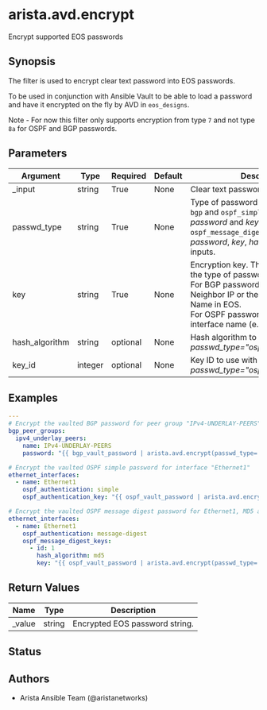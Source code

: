# arista.avd.encrypt

Encrypt supported EOS passwords

## Synopsis

The filter is used to encrypt clear text password into EOS passwords\.

To be used in conjunction with Ansible Vault to be able to load a password and have it encrypted on the fly by AVD in <code>eos\_designs</code>\.

Note \- For now this filter only supports encryption from type <code>7</code> and not type <code>8a</code> for OSPF and BGP passwords\.

## Parameters

| Argument | Type | Required | Default | Description |
| -------- | ---- | -------- | ------- | ----------- |
| _input | string | True | None | Clear text password to be encrypted\. |
| passwd_type | string | True | None | Type of password to encrypt\.<br><code>bgp</code> and <code>ospf\_simple</code> requires the <em>password</em> and <em>key</em> inputs\.<br><code>ospf\_message\_digest</code> requires the <em>password</em>\, <em>key</em>\, <em>hash\_algorithm</em>\, <em>key\_id</em> inputs\. |
| key | string | True | None | Encryption key\. The value depends on the type of password\.<br>For BGP passwords the key is the Neighbor IP or the BGP Peer Group Name in EOS\.<br>For OSPF passwords the key is the interface name \(e\.g\.\, <code>Ethernet1</code>\)\. |
| hash_algorithm | string | optional | None | Hash algorithm to use with <em>passwd\_type\=\"ospf\_message\_digest\"</em>\. |
| key_id | integer | optional | None | Key ID to use with <em>passwd\_type\=\"ospf\_message\_digest\"</em>\. |

## Examples

```yaml
---
# Encrypt the vaulted BGP password for peer group "IPv4-UNDERLAY-PEERS"
bgp_peer_groups:
  ipv4_underlay_peers:
    name: IPv4-UNDERLAY-PEERS
    password: "{{ bgp_vault_password | arista.avd.encrypt(passwd_type='bgp', key='IPv4-UNDERLAY-PEERS') }}"

# Encrypt the vaulted OSPF simple password for interface "Ethernet1"
ethernet_interfaces:
  - name: Ethernet1
    ospf_authentication: simple
    ospf_authentication_key: "{{ ospf_vault_password | arista.avd.encrypt(passwd_type='ospf_simple', key='Ethernet1') }}"

# Encrypt the vaulted OSPF message digest password for Ethernet1, MD5 and key id 1
ethernet_interfaces:
  - name: Ethernet1
    ospf_authentication: message-digest
    ospf_message_digest_keys:
      - id: 1
        hash_algorithm: md5
        key: "{{ ospf_vault_password | arista.avd.encrypt(passwd_type='ospf_message_digest', key='Ethernet1', hash_algorithm='md5', key_id='1') }}"
```

## Return Values

| Name | Type | Description |
| ---- | ---- | ----------- |
| _value | string | Encrypted EOS password string\. |

## Status

## Authors

- Arista Ansible Team (@aristanetworks)

